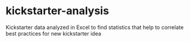 # kickstarter-analysis
Kickstarter data analyzed in Excel to find statistics that help to correlate best practices for new kickstarter idea
